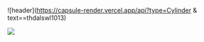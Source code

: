 ![header](https://capsule-render.vercel.app/api?type=Cylinder & text==thdalswl1013)

<img src="https://img.shields.io/badge/Android-3DDC84?style=flat-square&logo=Android&logoColor=white"/>
